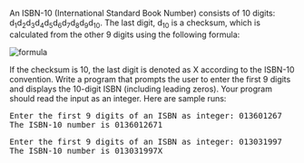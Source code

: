An ISBN-10 (International Standard Book Number) consists of 10 digits: d<sub>1</sub>d<sub>2</sub>d<sub>3</sub>d<sub>4</sub>d<sub>5</sub>d<sub>6</sub>d<sub>7</sub>d<sub>8</sub>d<sub>9</sub>d<sub>10</sub>. The last digit, d<sub>10</sub> is a checksum, which is calculated from the other 9 digits using the following formula:  
  
<img alt="formula" src="https://render.githubusercontent.com/render/math?math=\large%20\color{red}{\left(%20d_{1}%20\times%201%20%2B%20d_{2}%20\times%202%20%2B%20d_{3}%20\times%203%20%2B%20d_{4}%20\times%204%20%2B%20d_{5}%20\times%205%20%2B%20d_{6}%20\times%206%20%2B%20d_{7}%20\times%207%20%2B%20d_{8}%20\times%208%20%2B%20d_{9}%20\times%209%20\right)%20\bmod%2011}" />  
  
If the checksum is 10, the last digit is denoted as X according to the ISBN-10 convention. Write a program that prompts the user to enter the first 9 digits and displays the 10-digit ISBN (including leading zeros). Your program should read the input as an integer. Here are sample runs:  
  
<pre>
Enter the first 9 digits of an ISBN as integer: 013601267
The ISBN-10 number is 0136012671
</pre>  
  
<pre>
Enter the first 9 digits of an ISBN as integer: 013031997
The ISBN-10 number is 013031997X
</pre>